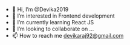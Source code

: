 - 👋 Hi, I’m @Devika2019
- 👀 I’m interested in Frontend development 
- 🌱 I’m currently learning React JS
- 💞️ I’m looking to collaborate on ...
- 📫 How to reach me devikaraj92@gmail.com

<!---
Devika2019/Devika2019 is a ✨ special ✨ repository because its `README.md` (this file) appears on your GitHub profile.
You can click the Preview link to take a look at your changes.
--->
